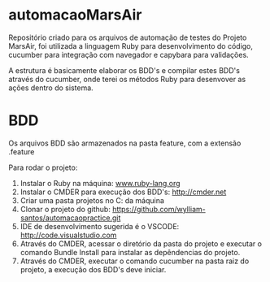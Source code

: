 # automacaoMarsAir

Repositório criado para os arquivos de automação de testes do Projeto MarsAir, foi utilizada a linguagem Ruby para desenvolvimento do código, cucumber para integração com navegador e capybara para validações.

A estrutura é basicamente elaborar os BDD's e compilar estes BDD's através do cucumber, onde terei os métodos Ruby para desenvover as ações dentro do sistema.

# BDD

Os arquivos BDD são armazenados na pasta feature, com a extensão .feature

Para rodar o projeto:

1. Instalar o Ruby na máquina: www.ruby-lang.org
3. Instalar o CMDER para execução dos BDD's: http://cmder.net
4. Criar uma pasta projetos no C: da máquina
5. Clonar o projeto do github: https://github.com/wylliam-santos/automacaopractice.git
6. IDE de desenvolvimento sugerida é o VSCODE: http://code.visualstudio.com 
7. Através do CMDER, acessar o diretório da pasta do projeto e executar o comando Bundle Install para instalar as depêndencias do projeto.
8. Através do CMDER, executar o comando cucumber na pasta raiz do projeto, a execução dos BDD's deve iniciar.
